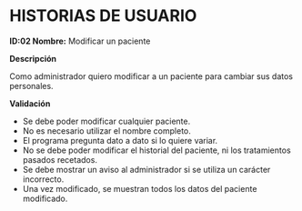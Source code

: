 # HISTORIAS DE USUARIO

**ID:02 Nombre:** Modificar un paciente

**Descripción**

Como administrador quiero modificar a un paciente para cambiar sus datos personales.

**Validación**

  * Se debe poder modificar cualquier paciente.
  * No es necesario utilizar el nombre completo.
  * El programa pregunta dato a dato si lo quiere variar.
  * No se debe poder modificar el historial del paciente, ni los tratamientos pasados recetados.
  * Se debe mostrar un aviso al administrador si se utiliza un carácter incorrecto.
  * Una vez modificado, se muestran todos los datos del paciente modificado.
